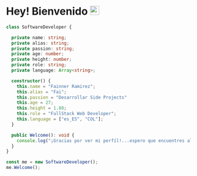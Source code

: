 
# Hey! Bienvenido <img src="https://raw.githubusercontent.com/Tarikul-Islam-Anik/Telegram-Animated-Emojis/main/Smileys/Smiling%20Face%20With%20Sunglasses.webp" alt="Smiling Face With Sunglasses" width="25" height="25" />


```typescript  
class SoftwareDeveloper {

  private name: string;
  private alias: string;
  private passion: string;
  private age: number;
  private height: number;
  private role: string;
  private language: Array<string>;

  constructor() {
    this.name = "Fainner Ramirez";
    this.alias = "Fai";
    this.passion = "Desarrollar Side Projects"
    this.age = 27;
    this.height = 1.88;
    this.role = "FullStack Web Developer";
    this.language = ["es_ES", "COL"];
  }

  public Welcome(): void {
    console.log("¡Gracias por ver mi perfíl!...espero que encuentres algo interesante de mi trabajo");
  }
}

const me = new SoftwareDeveloper();
me.Welcome();
```
